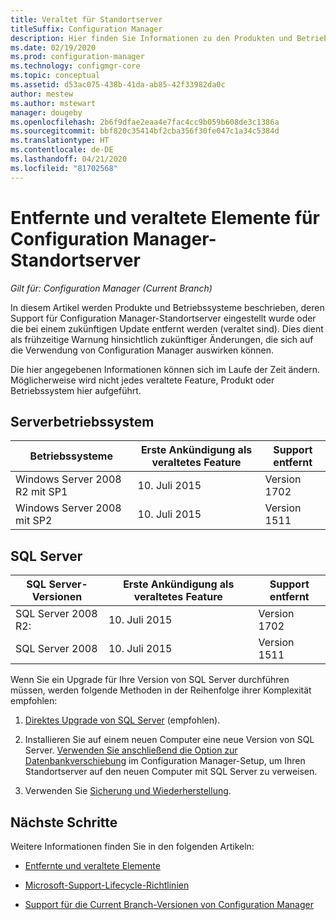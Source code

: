 ```yaml
---
title: Veraltet für Standortserver
titleSuffix: Configuration Manager
description: Hier finden Sie Informationen zu den Produkten und Betriebssystemen, die von Configuration Manager für Standortserver nicht mehr unterstützt werden.
ms.date: 02/19/2020
ms.prod: configuration-manager
ms.technology: configmgr-core
ms.topic: conceptual
ms.assetid: d53ac075-438b-41da-ab85-42f33982da0c
author: mestew
ms.author: mstewart
manager: dougeby
ms.openlocfilehash: 2b6f9dfae2eaa4e7fac4cc9b059b608de3c1386a
ms.sourcegitcommit: bbf820c35414bf2cba356f30fe047c1a34c5384d
ms.translationtype: HT
ms.contentlocale: de-DE
ms.lasthandoff: 04/21/2020
ms.locfileid: "81702568"
---
```

# <a name="removed-and-deprecated-for-configuration-manager-site-servers"></a>Entfernte und veraltete Elemente für Configuration Manager-Standortserver

*Gilt für: Configuration Manager (Current Branch)*

In diesem Artikel werden Produkte und Betriebssysteme beschrieben, deren Support für Configuration Manager-Standortserver eingestellt wurde oder die bei einem zukünftigen Update entfernt werden (veraltet sind). Dies dient als frühzeitige Warnung hinsichtlich zukünftiger Änderungen, die sich auf die Verwendung von Configuration Manager auswirken können.  

Die hier angegebenen Informationen können sich im Laufe der Zeit ändern. Möglicherweise wird nicht jedes veraltete Feature, Produkt oder Betriebssystem hier aufgeführt.  

## <a name="server-os"></a>Serverbetriebssystem  

|Betriebssysteme|Erste Ankündigung als veraltetes Feature|Support entfernt|
|-|-|-|
|Windows Server 2008 R2 mit SP1|10. Juli 2015| Version 1702|
|Windows Server 2008 mit SP2|10. Juli 2015|Version 1511|

## <a name="sql-server"></a>SQL Server

|SQL Server-Versionen|Erste Ankündigung als veraltetes Feature|Support entfernt|
|-|-|-|
|SQL Server 2008 R2:|10. Juli 2015|Version 1702|
|SQL Server 2008|10. Juli 2015|Version 1511|

Wenn Sie ein Upgrade für Ihre Version von SQL Server durchführen müssen, werden folgende Methoden in der Reihenfolge ihrer Komplexität empfohlen:

1. [Direktes Upgrade von SQL Server](../../../servers/manage/upgrade-on-premises-infrastructure.md#BKMK_SupConfigUpgradeDBSrv) (empfohlen).  

2. Installieren Sie auf einem neuen Computer eine neue Version von SQL Server. [Verwenden Sie anschließend die Option zur Datenbankverschiebung](../../../servers/manage/modify-your-infrastructure.md#bkmk_dbconfig) im Configuration Manager-Setup, um Ihren Standortserver auf den neuen Computer mit SQL Server zu verweisen.  

3. Verwenden Sie [Sicherung und Wiederherstellung](../../../servers/manage/backup-and-recovery.md).  

## <a name="next-steps"></a>Nächste Schritte

Weitere Informationen finden Sie in den folgenden Artikeln:

- [Entfernte und veraltete Elemente](removed-and-deprecated.md)  

- [Microsoft-Support-Lifecycle-Richtlinien](https://support.microsoft.com/lifecycle)  

- [Support für die Current Branch-Versionen von Configuration Manager](../../../servers/manage/current-branch-versions-supported.md)  

